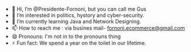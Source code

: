 - 👋 Hi, I’m @Presidente-Fornoni, but you can call me Gus
- 👀 I’m interested in politics, hystory and cyber-security.
- 🌱 I’m currently learning Java and Network Designing.
- 📫 How to reach me : via busines mail- fornoni.ecommerce@gmail.com
- 😄 Pronouns: I'm not in to the pronouns thing
- ⚡ Fun fact: We spend a year on the toilet in our lifetime.

<!---
Presidente-Fornoni/Presidente-Fornoni is a ✨ special ✨ repository because its `README.md` (this file) appears on your GitHub profile.
You can click the Preview link to take a look at your changes.
--->
